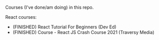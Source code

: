 Courses (I've done/am doing) in this repo.

React courses:
* (FINISHED) React Tutorial For Beginners (Dev Ed)  
* (FINISHED) Course - React JS Crash Course 2021 (Traversy Media)
